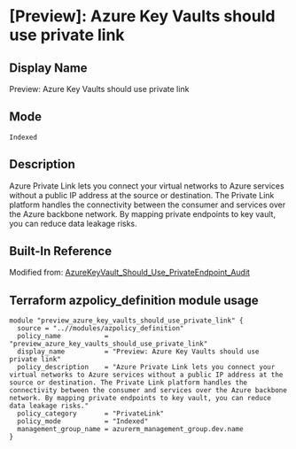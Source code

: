 # [Preview]: Azure Key Vaults should use private link

## Display Name

Preview: Azure Key Vaults should use private link

## Mode

`Indexed`

## Description

Azure Private Link lets you connect your virtual networks to Azure services without a public IP address at the source or destination. The Private Link platform handles the connectivity between the consumer and services over the Azure backbone network. By mapping private endpoints to key vault, you can reduce data leakage risks.

## Built-In Reference

Modified from: [AzureKeyVault_Should_Use_PrivateEndpoint_Audit](https://github.com/Azure/azure-policy/blob/master/built-in-policies/policyDefinitions/Key%20Vault/AzureKeyVault_Should_Use_PrivateEndpoint_Audit.json)

Terraform azpolicy_definition module usage
-----

```hcl
module "preview_azure_key_vaults_should_use_private_link" {
  source = "..//modules/azpolicy_definition"
  policy_name           = "preview_azure_key_vaults_should_use_private_link"
  display_name          = "Preview: Azure Key Vaults should use private link"
  policy_description    = "Azure Private Link lets you connect your virtual networks to Azure services without a public IP address at the source or destination. The Private Link platform handles the connectivity between the consumer and services over the Azure backbone network. By mapping private endpoints to key vault, you can reduce data leakage risks."
  policy_category       = "PrivateLink"
  policy_mode           = "Indexed"
  management_group_name = azurerm_management_group.dev.name
}
```
